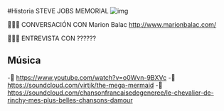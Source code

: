 #Historia
STEVE JOBS MEMORIAL
![img](http://i1.kym-cdn.com/photos/images/newsfeed/000/182/525/sjdead.jpg)

👨🏿‍💻 CONVERSACIÓN CON Marion Balac http://www.marionbalac.com/

👨🏿‍💻 ENTREVISTA CON ??????

## Música

-🎼 https://www.youtube.com/watch?v=o0Wvn-9BXVc
-🎼 https://soundcloud.com/virtjk/the-mega-mermaid
-🎼 https://soundcloud.com/chansonfrancaisedegeneree/le-chevalier-de-rinchy-mes-plus-belles-chansons-damour

